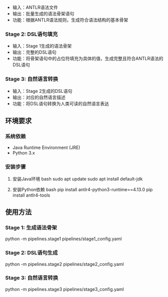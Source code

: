 - 输入：ANTLR语法文件
- 输出：批量生成的语法骨架语句
- 功能：根据ANTLR语法规则，生成符合语法结构的基本骨架

### Stage 2: DSL语句填充
- 输入：Stage 1生成的语法骨架
- 输出：完整的DSL语句
- 功能：将骨架语句中的占位符填充为具体的值，生成完整且符合ANTLR语法的DSL语句

### Stage 3: 自然语言转换
- 输入：Stage 2生成的DSL语句
- 输出：对应的自然语言描述
- 功能：将DSL语句转换为人类可读的自然语言表达

## 环境要求

### 系统依赖
- Java Runtime Environment (JRE)
- Python 3.x

### 安装步骤

1. 安装Java环境
bash
sudo apt update
sudo apt install default-jdk

2. 安装Python依赖
bash
pip install antlr4-python3-runtime==4.13.0
pip install antlr4-tools


## 使用方法

### Stage 1: 生成语法骨架
python -m pipelines.stage1 pipelines/stage1_config.yaml
### Stage 2: DSL语句生成
python -m pipelines.stage2 pipelines/stage2_config.yaml
### Stage 3: 自然语言转换
python -m pipelines.stage3 pipelines/stage3_config.yaml
